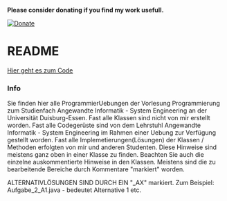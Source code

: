**Please consider donating if you find my work usefull.**

[![Donate](https://img.shields.io/badge/Donate-PayPal-green.svg)](https://www.paypal.me/schellenberga)

# README #

[Hier geht es zum Code](https://github.com/oppahansi/unidue-programmierung/tree/master/src/com/oppahansi)

### Info ###

Sie finden hier alle ProgrammierUebungen der Vorlesung Programmierung zum Studienfach Angewandte Informatik - System Engineering an der Universität Duisburg-Essen.
Fast alle Klassen sind nicht von mir erstellt worden. Fast alle Codegerüste sind von dem Lehrstuhl Angewandte Informatik -
System Engineering im Rahmen einer Uebung zur Verfügung gestellt worden. Fast alle Implemetierungen(Lösungen) der Klassen /
Methoden erfolgten von mir und anderen Studenten. Diese Hinweise sind meistens ganz oben in einer Klasse zu finden. Beachten Sie auch die einzelne auskommentierte Hinweise in den Klassen.
Meistens sind die zu bearbeitende Bereiche durch Kommentare "markiert" worden.

ALTERNATIVLÖSUNGEN SIND DURCH EIN "_AX" markiert. Zum Beispiel: Aufgabe_2_A1.java - bedeutet Alternative 1 etc.

